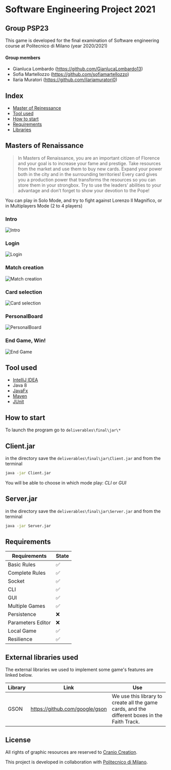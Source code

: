 # Software Engineering Project 2021

## Group PSP23 
This game is developed for the final examination of Software engineering course at Politecnico di Milano (year 2020/2021)
#### Group members
* Gianluca Lombardo (https://github.com/GianlucaLombardo13)
* Sofia Martellozzo (https://github.com/sofiamartellozzo)
* Ilaria Muratori (https://github.com/ilariamuratori0)

## Index
* [Master of Reinessance](#game)
* [Tool used](#toolused)
* [How to start](#usage)
* [Requirements](#requirements)
* [Libraries](#libraries)

<a name= "game"></a>
## Masters of Renaissance
> In Masters of Renaissance, you are an important citizen of Florence and your goal is to increase your fame and prestige. Take resources from the market and use them to buy new cards. Expand your power both in the city and in the surrounding territories! Every card gives you a production power that transforms the resources so you can store them in your strongbox. Try to use the leaders’ abilities to your advantage and don’t forget to show your devotion to the Pope!

You can play in Solo Mode, and try to fight against Lorenzo Il Magnifico, or in Multiplayers Mode (2 to 4 players) 

### Intro
![Intro](deliverables/final/screenshots/introImage11.png?raw=true)

### Login
![Login](deliverables/final/screenshots/LoginImage.png?raw=true)

### Match creation
![Match creation](deliverables/final/screenshots/RoomSizeImage.png?raw=true)

### Card selection
![Card selection](deliverables/final/screenshots/LCards.png?raw=true)

### PersonalBoard
![PersonalBoard](deliverables/final/screenshots/PBoard.png?raw=true)

### End Game, Win!
![End Game](deliverables/final/screenshots/EGame.png?raw=true)


<a name="toolused"></a>
## Tool used
* [IntelliJ IDEA](https://www.jetbrains.com/idea/)
* Java 8
* [JavaFx](https://openjfx.io)
* [Maven](https://maven.apache.org)
* [JUnit](https://junit.org/junit5/)

<a name="usage"></a>
## How to start
To launch the program go to `deliverables\final\jar\*`

## Client.jar
in the directory save the `deliverables\final\jar\Client.jar` and from the terminal 

```bash
java -jar Client.jar
```

You will be able to choose in which mode play: *CLI* or *GUI* 

## Server.jar
in the directory save the `deliverables\final\jar\Server.jar` and from the terminal

```bash
java -jar Server.jar
```

<a name="requirements"></a>
## Requirements
| Requirements | State |
| ------------ | ----- |
| Basic Rules  |   ✅ |
| Complete Rules |  ✅ |
| Socket       |  ✅ |
| CLI          |  ✅ |
| GUI          |  ✅ | 
| Multiple Games |  ✅ |
| Persistence   |  ❌ |
| Parameters Editor |  ❌ |
| Local Game   |  ✅ |
| Resilience   |  ✅ |

<a name="libraries"></a>
## External libraries used
The external libraries we used to implement some game's features are linked below.

| Library | Link | Use |
| ------ | ------ | ------ |
| GSON | https://github.com/google/gson | We use this library to create all the game cards, and the different boxes in the Faith Track. |


## License
All rights of graphic resources are reserved to [Cranio Creation](https://www.craniocreations.it).

This project is developed in collaboration with [Politecnico di Milano](https://www.polimi.it).
